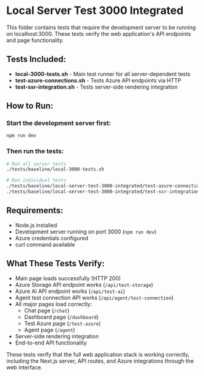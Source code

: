 # Local Server Test 3000 Integrated

This folder contains tests that require the development server to be running on localhost:3000. These tests verify the web application's API endpoints and page functionality.

## Tests Included:

- **local-3000-tests.sh** - Main test runner for all server-dependent tests
- **test-azure-connections.sh** - Tests Azure API endpoints via HTTP
- **test-ssr-integration.sh** - Tests server-side rendering integration

## How to Run:

### Start the development server first:
```bash
npm run dev
```

### Then run the tests:
```bash
# Run all server tests
./tests/baseline/local-3000-tests.sh

# Run individual tests
./tests/baseline/local-server-test-3000-integrated/test-azure-connections.sh
./tests/baseline/local-server-test-3000-integrated/test-ssr-integration.sh
```

## Requirements:

- Node.js installed
- Development server running on port 3000 (`npm run dev`)
- Azure credentials configured
- curl command available

## What These Tests Verify:

- Main page loads successfully (HTTP 200)
- Azure Storage API endpoint works (`/api/test-storage`)
- Azure AI API endpoint works (`/api/test-ai`)
- Agent test connection API works (`/api/agent/test-connection`)
- All major pages load correctly:
  - Chat page (`/chat`)
  - Dashboard page (`/dashboard`)
  - Test Azure page (`/test-azure`)
  - Agent page (`/agent`)
- Server-side rendering integration
- End-to-end API functionality

These tests verify that the full web application stack is working correctly, including the Next.js server, API routes, and Azure integrations through the web interface.
